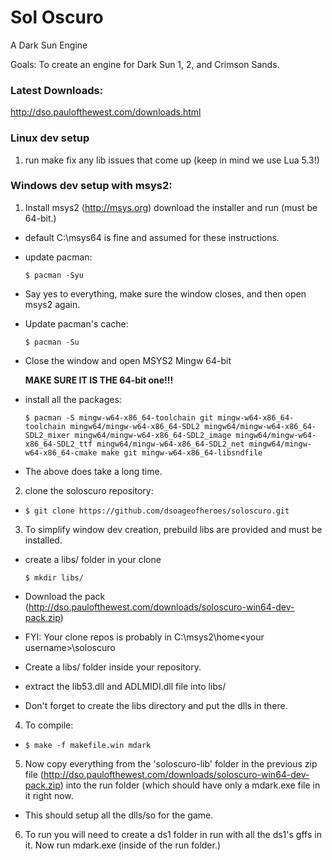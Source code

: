 # Sol Oscuro
A Dark Sun Engine

Goals: To create an engine for Dark Sun 1, 2, and Crimson Sands.

### Latest Downloads:
<http://dso.paulofthewest.com/downloads.html>

### Linux dev setup
1) run make
   fix any lib issues that come up (keep in mind we use Lua 5.3!)

### Windows dev setup with msys2:

1. Install msys2 (http://msys.org) download the installer and run (must be 64-bit.)
  * default C:\msys64 is fine and assumed for these instructions.
  * update pacman:

     ```$ pacman -Syu```

  * Say yes to everything, make sure the window closes, and then open msys2 again.
  * Update pacman's cache:

     ```$ pacman -Su```

  * Close the window and open MSYS2 Mingw 64-bit

     **MAKE SURE IT IS THE 64-bit one!!!**

  * install all the packages:

     ```$ pacman -S mingw-w64-x86_64-toolchain git mingw-w64-x86_64-toolchain mingw64/mingw-w64-x86_64-SDL2 mingw64/mingw-w64-x86_64-SDL2_mixer mingw64/mingw-w64-x86_64-SDL2_image mingw64/mingw-w64-x86_64-SDL2_ttf mingw64/mingw-w64-x86_64-SDL2_net mingw64/mingw-w64-x86_64-cmake make git mingw-w64-x86_64-libsndfile```

  * The above does take a long time.

2. clone the soloscuro repository:
  * ```$ git clone https://github.com/dsoageofheroes/soloscuro.git```

3. To simplify window dev creation, prebuild libs are provided and must be installed.
  * create a libs/ folder in your clone

    ```$ mkdir libs/```

  * Download the pack (<http://dso.paulofthewest.com/downloads/soloscuro-win64-dev-pack.zip>)
  * FYI: Your clone repos is probably in C:\msys2\home\<your username>\soloscuro
  * Create a libs/ folder inside your repository.
  * extract the lib53.dll and ADLMIDI.dll file into libs/
  * Don't forget to create the libs directory and put the dlls in there.

4. To compile:
  * ```$ make -f makefile.win mdark```

5. Now copy everything from the 'soloscuro-lib' folder in the previous zip file (<http://dso.paulofthewest.com/downloads/soloscuro-win64-dev-pack.zip>) into the run folder (which should have only a mdark.exe file in it right now.

  * This should setup all the dlls/so for the game.

6. To run you will need to create a ds1 folder in run with all the ds1's gffs in it. Now run mdark.exe (inside of the run folder.)
